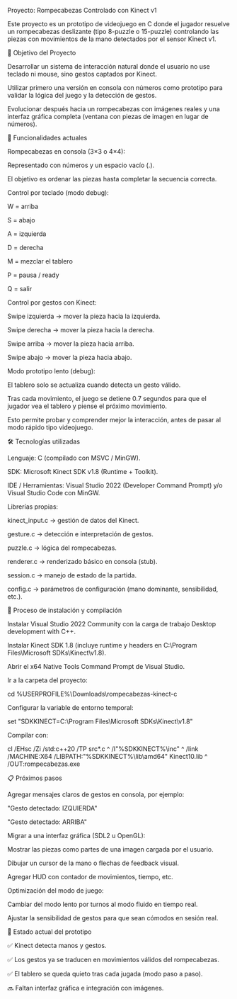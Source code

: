 Proyecto: Rompecabezas Controlado con Kinect v1

Este proyecto es un prototipo de videojuego en C donde el jugador resuelve un rompecabezas deslizante (tipo 8-puzzle o 15-puzzle) controlando las piezas con movimientos de la mano detectados por el sensor Kinect v1.

🚀 Objetivo del Proyecto

Desarrollar un sistema de interacción natural donde el usuario no use teclado ni mouse, sino gestos captados por Kinect.

Utilizar primero una versión en consola con números como prototipo para validar la lógica del juego y la detección de gestos.

Evolucionar después hacia un rompecabezas con imágenes reales y una interfaz gráfica completa (ventana con piezas de imagen en lugar de números).

📌 Funcionalidades actuales

Rompecabezas en consola (3×3 o 4×4):

Representado con números y un espacio vacío (.).

El objetivo es ordenar las piezas hasta completar la secuencia correcta.

Control por teclado (modo debug):

W = arriba

S = abajo

A = izquierda

D = derecha

M = mezclar el tablero

P = pausa / ready

Q = salir

Control por gestos con Kinect:

Swipe izquierda → mover la pieza hacia la izquierda.

Swipe derecha → mover la pieza hacia la derecha.

Swipe arriba → mover la pieza hacia arriba.

Swipe abajo → mover la pieza hacia abajo.

Modo prototipo lento (debug):

El tablero solo se actualiza cuando detecta un gesto válido.

Tras cada movimiento, el juego se detiene 0.7 segundos para que el jugador vea el tablero y piense el próximo movimiento.

Esto permite probar y comprender mejor la interacción, antes de pasar al modo rápido tipo videojuego.

🛠️ Tecnologías utilizadas

Lenguaje: C (compilado con MSVC / MinGW).

SDK: Microsoft Kinect SDK v1.8 (Runtime + Toolkit).

IDE / Herramientas: Visual Studio 2022 (Developer Command Prompt) y/o Visual Studio Code con MinGW.

Librerías propias:

kinect_input.c → gestión de datos del Kinect.

gesture.c → detección e interpretación de gestos.

puzzle.c → lógica del rompecabezas.

renderer.c → renderizado básico en consola (stub).

session.c → manejo de estado de la partida.

config.c → parámetros de configuración (mano dominante, sensibilidad, etc.).

🔧 Proceso de instalación y compilación

Instalar Visual Studio 2022 Community con la carga de trabajo Desktop development with C++.

Instalar Kinect SDK 1.8 (incluye runtime y headers en C:\Program Files\Microsoft SDKs\Kinect\v1.8).

Abrir el x64 Native Tools Command Prompt de Visual Studio.

Ir a la carpeta del proyecto:

cd %USERPROFILE%\Downloads\rompecabezas-kinect-c


Configurar la variable de entorno temporal:

set "SDKKINECT=C:\Program Files\Microsoft SDKs\Kinect\v1.8"


Compilar con:

cl /EHsc /Zi /std:c++20 /TP src\*.c ^
   /I"%SDKKINECT%\inc" ^
   /link /MACHINE:X64 /LIBPATH:"%SDKKINECT%\lib\amd64" Kinect10.lib ^
   /OUT:rompecabezas.exe

📋 Próximos pasos

Agregar mensajes claros de gestos en consola, por ejemplo:

"Gesto detectado: IZQUIERDA"

"Gesto detectado: ARRIBA"

Migrar a una interfaz gráfica (SDL2 u OpenGL):

Mostrar las piezas como partes de una imagen cargada por el usuario.

Dibujar un cursor de la mano o flechas de feedback visual.

Agregar HUD con contador de movimientos, tiempo, etc.

Optimización del modo de juego:

Cambiar del modo lento por turnos al modo fluido en tiempo real.

Ajustar la sensibilidad de gestos para que sean cómodos en sesión real.

👥 Estado actual del prototipo

✅ Kinect detecta manos y gestos.

✅ Los gestos ya se traducen en movimientos válidos del rompecabezas.

✅ El tablero se queda quieto tras cada jugada (modo paso a paso).

🔜 Faltan interfaz gráfica e integración con imágenes.